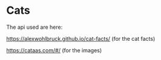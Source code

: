 # Cats

The api used are here: 

https://alexwohlbruck.github.io/cat-facts/ (for the cat facts)

https://cataas.com/#/ (for the images)
